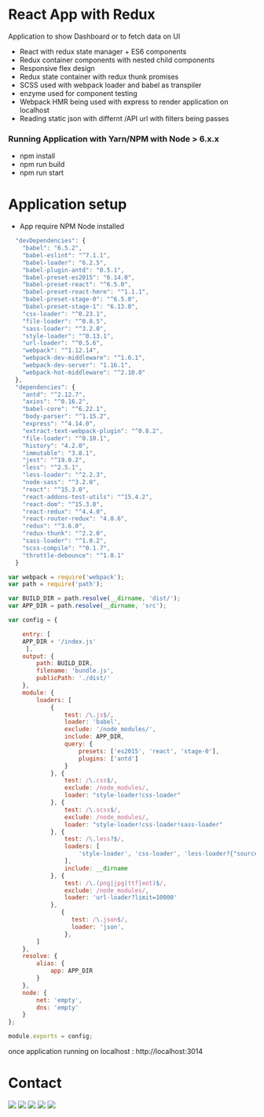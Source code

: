 # React App with Redux

Application to show Dashboard or to fetch data on UI

  - React with redux state manager + ES6 components
  - Redux container components with nested child components
  - Responsive flex design
  - Redux state container with redux thunk promises
  - SCSS used with webpack loader and babel as transpiler
  - enzyme used for component testing
  - Webpack HMR being used with express to render application on localhost
  - Reading static json with differnt /API url with filters being passes

### Running Application with Yarn/NPM with Node > 6.x.x

-  npm install
-  npm run build
-  npm run start


Application setup
==============
- App require NPM Node installed 

```Javascript
  "devDependencies": {
    "babel": "6.5.2",
    "babel-eslint": "^7.1.1",
    "babel-loader": "6.2.5",
    "babel-plugin-antd": "0.5.1",
    "babel-preset-es2015": "6.14.0",
    "babel-preset-react": "^6.5.0",
    "babel-preset-react-hmre": "^1.1.1",
    "babel-preset-stage-0": "^6.5.0",
    "babel-preset-stage-1": "6.13.0",
    "css-loader": "^0.23.1",
    "file-loader": "^0.8.5",
    "sass-loader": "^3.2.0",
    "style-loader": "^0.13.1",
    "url-loader": "^0.5.6",
    "webpack": "^1.12.14",
    "webpack-dev-middleware": "^1.6.1",
    "webpack-dev-server": "1.16.1",
    "webpack-hot-middleware": "^2.10.0"
  },
  "dependencies": {
    "antd": "^2.12.7",
    "axios": "^0.16.2",
    "babel-core": "^6.22.1",
    "body-parser": "^1.15.2",
    "express": "^4.14.0",
    "extract-text-webpack-plugin": "^0.8.2",
    "file-loader": "^0.10.1",
    "history": "4.2.0",
    "immutable": "3.8.1",
    "jest": "^19.0.2",
    "less": "^2.5.1",
    "less-loader": "^2.2.3",
    "node-sass": "^3.2.0",
    "react": "^15.3.0",
    "react-addons-test-utils": "^15.4.2",
    "react-dom": "^15.3.0",
    "react-redux": "^4.4.0",
    "react-router-redux": "4.0.6",
    "redux": "^3.6.0",
    "redux-thunk": "^2.2.0",
    "sass-loader": "^1.0.2",
    "scss-compile": "^0.1.7",
    "throttle-debounce": "^1.0.1"
  }

```

```Javascript
var webpack = require('webpack');
var path = require('path');

var BUILD_DIR = path.resolve(__dirname, 'dist/');
var APP_DIR = path.resolve(__dirname, 'src');

var config = {

    entry: [
    APP_DIR + '/index.js'
     ],
    output: {
        path: BUILD_DIR,
        filename: 'bundle.js',
        publicPath: './dist/'
    },
    module: {
        loaders: [
            {
                test: /\.js$/,
                loader: 'babel',
                exclude: '/node_modules/',
                include: APP_DIR,
                query: {
                    presets: ['es2015', 'react', 'stage-0'],
                    plugins: ['antd']
                }
            }, {
                test: /\.css$/,
                exclude: /node_modules/,
                loader: "style-loader!css-loader"
            }, {
                test: /\.scss$/,
                exclude: /node_modules/,
                loader: "style-loader!css-loader!sass-loader"
            }, {
                test: /\.less?$/,
                loaders: [
                    'style-loader', 'css-loader', 'less-loader?{"sourceMap":true}'
                ],
                include: __dirname
            }, {
                test: /\.(png|jpg|ttf|eot)$/,
                exclude: /node_modules/,
                loader: 'url-loader?limit=10000'
            },
               {
                  test: /\.json$/,
                  loader: 'json',
                },
        ]
    },
    resolve: {
        alias: {
            app: APP_DIR
        }
    },
    node: {
        net: 'empty',
        dns: 'empty'
    }
};

module.exports = config;

```

once application running on localhost :
http://localhost:3014


Contact
====================
[<img src="https://s3-us-west-2.amazonaws.com/martinsocial/MARTIN2.png" />](http://gennexttraining.herokuapp.com/)
[<img src="https://s3-us-west-2.amazonaws.com/martinsocial/github.png" />](https://github.com/tkssharma)
[<img src="https://s3-us-west-2.amazonaws.com/martinsocial/mail.png" />](mailto:tarun.softengg@gmail.com)
[<img src="https://s3-us-west-2.amazonaws.com/martinsocial/linkedin.png" />](https://www.linkedin.com/in/tkssharma)
[<img src="https://s3-us-west-2.amazonaws.com/martinsocial/twitter.png" />](https://twitter.com/tkssharma)
